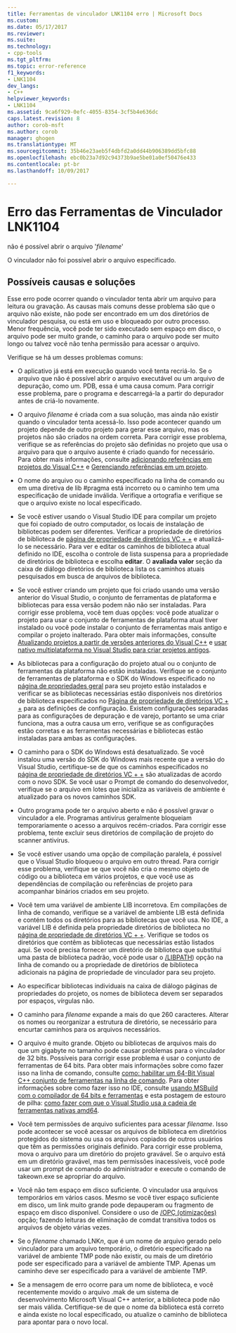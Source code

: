 ```yaml
---
title: Ferramentas de vinculador LNK1104 erro | Microsoft Docs
ms.custom: 
ms.date: 05/17/2017
ms.reviewer: 
ms.suite: 
ms.technology:
- cpp-tools
ms.tgt_pltfrm: 
ms.topic: error-reference
f1_keywords:
- LNK1104
dev_langs:
- C++
helpviewer_keywords:
- LNK1104
ms.assetid: 9ca6f929-0efc-4055-8354-3cf5b4e636dc
caps.latest.revision: 8
author: corob-msft
ms.author: corob
manager: ghogen
ms.translationtype: MT
ms.sourcegitcommit: 35b46e23aeb5f4dbfd2a0dd44b906389dd5bfc88
ms.openlocfilehash: ebc0b23a7d92c94373b9ae5be01a0ef50476e433
ms.contentlocale: pt-br
ms.lasthandoff: 10/09/2017

---
```

# <a name="linker-tools-error-lnk1104"></a>Erro das Ferramentas de Vinculador LNK1104
não é possível abrir o arquivo '*filename*'  
  
O vinculador não foi possível abrir o arquivo especificado.  
  
## <a name="possible-causes-and-solutions"></a>Possíveis causas e soluções
  
Esse erro pode ocorrer quando o vinculador tenta abrir um arquivo para leitura ou gravação. As causas mais comuns desse problema são que o arquivo não existe, não pode ser encontrado em um dos diretórios de vinculador pesquisa, ou está em uso e bloqueado por outro processo. Menor frequência, você pode ter sido executado sem espaço em disco, o arquivo pode ser muito grande, o caminho para o arquivo pode ser muito longo ou talvez você não tenha permissão para acessar o arquivo.  

Verifique se há um desses problemas comuns:  

-   O aplicativo já está em execução quando você tenta recriá-lo. Se o arquivo que não é possível abrir o arquivo executável ou um arquivo de depuração, como um. PDB, essa é uma causa comum. Para corrigir esse problema, pare o programa e descarregá-la a partir do depurador antes de criá-lo novamente.  
  
-   O arquivo *filename* é criada com a sua solução, mas ainda não existir quando o vinculador tenta acessá-lo. Isso pode acontecer quando um projeto depende de outro projeto para gerar esse arquivo, mas os projetos não são criados na ordem correta. Para corrigir esse problema, verifique se as referências do projeto são definidas no projeto que usa o arquivo para que o arquivo ausente é criado quando for necessário. Para obter mais informações, consulte [adicionando referências em projetos do Visual C++](../../ide/adding-references-in-visual-cpp-projects.md) e [Gerenciando referências em um projeto](/visualstudio/ide/managing-references-in-a-project).  
  
-   O nome do arquivo ou o caminho especificado na linha de comando ou em uma diretiva de lib #pragma está incorreto ou o caminho tem uma especificação de unidade inválida. Verifique a ortografia e verifique se que o arquivo existe no local especificado.  
  
-   Se você estiver usando o Visual Studio IDE para compilar um projeto que foi copiado de outro computador, os locais de instalação de bibliotecas podem ser diferentes. Verificar a propriedade de diretórios de biblioteca de [página de propriedade de diretórios VC + +](../../ide/vcpp-directories-property-page.md) e atualizá-lo se necessário. Para ver e editar os caminhos de biblioteca atual definido no IDE, escolha o controle de lista suspensa para a propriedade de diretórios de biblioteca e escolha **editar**. O **avaliada valor** seção da caixa de diálogo diretórios de biblioteca lista os caminhos atuais pesquisados em busca de arquivos de biblioteca.  
  
-   Se você estiver criando um projeto que foi criado usando uma versão anterior do Visual Studio, o conjunto de ferramentas de plataforma e bibliotecas para essa versão podem não não ser instaladas. Para corrigir esse problema, você tem duas opções: você pode atualizar o projeto para usar o conjunto de ferramentas de plataforma atual tiver instalado ou você pode instalar o conjunto de ferramentas mais antigo e compilar o projeto inalterado. Para obter mais informações, consulte [Atualizando projetos a partir de versões anteriores do Visual C++](../../porting/upgrading-projects-from-earlier-versions-of-visual-cpp.md) e [usar nativo multiplataforma no Visual Studio para criar projetos antigos](../../porting/use-native-multi-targeting.md).
  
-   As bibliotecas para a configuração do projeto atual ou o conjunto de ferramentas da plataforma não estão instaladas. Verifique se o conjunto de ferramentas de plataforma e o SDK do Windows especificado no [página de propriedades geral](../../ide/general-property-page-project.md) para seu projeto estão instalados e verificar se as bibliotecas necessárias estão disponíveis nos diretórios de biblioteca especificados no [ Página de propriedade de diretórios VC + +](../../ide/vcpp-directories-property-page.md) para as definições de configuração. Existem configurações separadas para as configurações de depuração e de varejo, portanto se uma criar funciona, mas a outra causa um erro, verifique se as configurações estão corretas e as ferramentas necessárias e bibliotecas estão instaladas para ambas as configurações.  
  
-   O caminho para o SDK do Windows está desatualizado. Se você instalou uma versão do SDK do Windows mais recente que a versão do Visual Studio, certifique-se de que os caminhos especificados no [página de propriedade de diretórios VC + +](../../ide/vcpp-directories-property-page.md) são atualizadas de acordo com o novo SDK. Se você usar o Prompt de comando do desenvolvedor, verifique se o arquivo em lotes que inicializa as variáveis de ambiente é atualizado para os novos caminhos SDK.  
  
-   Outro programa pode ter o arquivo aberto e não é possível gravar o vinculador a ele. Programas antivírus geralmente bloqueiam temporariamente o acesso a arquivos recém-criados. Para corrigir esse problema, tente excluir seus diretórios de compilação de projeto do scanner antivírus.  
  
-   Se você estiver usando uma opção de compilação paralela, é possível que o Visual Studio bloqueou o arquivo em outro thread. Para corrigir esse problema, verifique se que você não cria o mesmo objeto de código ou a biblioteca em vários projetos, e que você use as dependências de compilação ou referências de projeto para acompanhar binários criados em seu projeto.  
  
-   Você tem uma variável de ambiente LIB incorretova. Em compilações de linha de comando, verifique se a variável de ambiente LIB está definida e contém todos os diretórios para as bibliotecas que você usa. No IDE, a variável LIB é definida pela propriedade diretórios de biblioteca no [página de propriedade de diretórios VC + +](../../ide/vcpp-directories-property-page.md). Verifique se todos os diretórios que contêm as bibliotecas que necessárias estão listados aqui. Se você precisa fornecer um diretório de biblioteca que substitui uma pasta de biblioteca padrão, você pode usar o [/LIBPATH](../../build/reference/libpath-additional-libpath.md)) opção na linha de comando ou a propriedade de diretórios de biblioteca adicionais na página de propriedade de vinculador para seu projeto.  
  
-   Ao especificar bibliotecas individuais na caixa de diálogo páginas de propriedades do projeto, os nomes de biblioteca devem ser separados por espaços, vírgulas não.  
  
-   O caminho para *filename* expande a mais do que 260 caracteres. Alterar os nomes ou reorganizar a estrutura de diretório, se necessário para encurtar caminhos para os arquivos necessários.  
  
-   O arquivo é muito grande. Objeto ou bibliotecas de arquivos mais do que um gigabyte no tamanho pode causar problemas para o vinculador de 32 bits. Possíveis para corrigir esse problema é usar o conjunto de ferramentas de 64 bits. Para obter mais informações sobre como fazer isso na linha de comando, consulte [como: habilitar um 64-Bit Visual C++ conjunto de ferramentas na linha de comando](../../build/how-to-enable-a-64-bit-visual-cpp-toolset-on-the-command-line.md). Para obter informações sobre como fazer isso no IDE, consulte [usando MSBuild com o compilador de 64 bits e ferramentas](../../build/walkthrough-using-msbuild-to-create-a-visual-cpp-project.md#using-msbuild-to-build-your-project) e esta postagem de estouro de pilha: [como fazer com que o Visual Studio usa a cadeia de ferramentas nativas amd64](http://stackoverflow.com/questions/19820718/how-to-make-visual-studio-use-the-native-amd64-toolchain/23793055).  
  
-   Você tem permissões de arquivo suficientes para acessar *filename*. Isso pode acontecer se você acessar os arquivos de biblioteca em diretórios protegidos do sistema ou usa os arquivos copiados de outros usuários que têm as permissões originais definido. Para corrigir esse problema, mova o arquivo para um diretório do projeto gravável. Se o arquivo está em um diretório gravável, mas tem permissões inacessíveis, você pode usar um prompt de comando do administrador e execute o comando de takeown.exe se apropriar do arquivo.  
  
-   Você não tem espaço em disco suficiente. O vinculador usa arquivos temporários em vários casos. Mesmo se você tiver espaço suficiente em disco, um link muito grande pode depauperam ou fragmento de espaço em disco disponível. Considere o uso de [/OPÇ (otimizações)](../../build/reference/opt-optimizations.md) opção; fazendo leituras de eliminação de comdat transitiva todos os arquivos de objeto várias vezes.  
  
-   Se o *filename* chamado LNK*n*, que é um nome de arquivo gerado pelo vinculador para um arquivo temporário, o diretório especificado na variável de ambiente TMP pode não existir, ou mais de um diretório pode ser especificado para a variável de ambiente TMP. Apenas um caminho deve ser especificado para a variável de ambiente TMP.  
  
-   Se a mensagem de erro ocorre para um nome de biblioteca, e você recentemente movido o arquivo .mak de um sistema de desenvolvimento Microsoft Visual C++ anterior, a biblioteca pode não ser mais válida. Certifique-se de que o nome da biblioteca está correto e ainda existe no local especificado, ou atualize o caminho de biblioteca para apontar para o novo local.  

